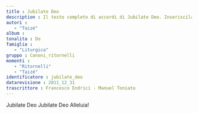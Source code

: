 ```yaml
--- 
title : Jubilate Deo
description : Il testo completo di accordi di Jubilate Deo. Inseriscila nel tuo canzoniere!
autori : 
   - "Taizé"
album : 
tonalita : Do
famiglia : 
   - "Liturgica"
gruppo : Canoni_ritornelli
momenti : 
   - "Ritornelli"
   - "Taizé"
identificatore : jubilate_deo
datarevisione : 2011_12_31
trascrittore : Francesco Endrici - Manuel Toniato
--- 
```




Jubilate Deo Jubilate Deo  Alleluia!   


